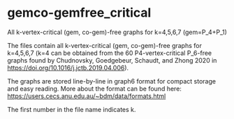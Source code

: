 # gemco-gemfree_critical
All k-vertex-critical (gem, co-gem)-free graphs for k=4,5,6,7 (gem=P_4+P_1)


The files contain all k-vertex-critical (gem, co-gem)-free graphs for k=4,5,6,7 (k=4 can be obtained from the 60 P4-vertex-critical P_6-free graphs found by Chudnovsky, Goedgebeur, Schaudt, and Zhong 2020 in https://doi.org/10.1016/j.jctb.2019.04.006). 

The graphs are stored line-by-line in graph6 format for compact storage and easy reading. More about the format can be found here: https://users.cecs.anu.edu.au/~bdm/data/formats.html

The first number in the file name indicates k.

